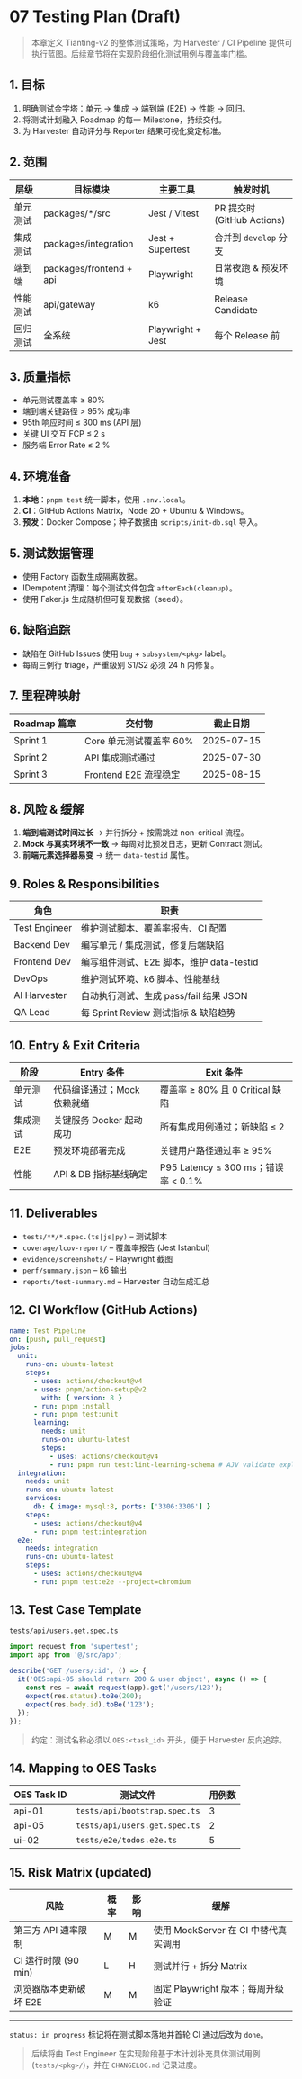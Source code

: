 <!-- status: in_progress -->

# 07 Testing Plan (Draft)

> 本章定义 Tianting-v2 的整体测试策略，为 Harvester / CI Pipeline 提供可执行蓝图。后续章节将在实现阶段细化测试用例与覆盖率门槛。

## 1. 目标
1. 明确测试金字塔：单元 → 集成 → 端到端 (E2E) → 性能 → 回归。
2. 将测试计划融入 Roadmap 的每一 Milestone，持续交付。
3. 为 Harvester 自动评分与 Reporter 结果可视化奠定标准。

## 2. 范围
| 层级 | 目标模块 | 主要工具 | 触发时机 |
|------|----------|---------|----------|
| 单元测试 | packages/*/src | Jest / Vitest | PR 提交时 (GitHub Actions) |
| 集成测试 | packages/integration | Jest + Supertest | 合并到 `develop` 分支 |
| 端到端 | packages/frontend + api | Playwright | 日常夜跑 & 预发环境 |
| 性能测试 | api/gateway | k6 | Release Candidate |
| 回归测试 | 全系统 | Playwright + Jest | 每个 Release 前 |

## 3. 质量指标
- 单元测试覆盖率 ≥ 80%
- 端到端关键路径 > 95% 成功率
- 95th 响应时间 ≤ 300 ms (API 层)
- 关键 UI 交互 FCP ≤ 2 s
- 服务端 Error Rate ≤ 2 %

## 4. 环境准备
1. **本地**：`pnpm test` 统一脚本，使用 `.env.local`。
2. **CI**：GitHub Actions Matrix，Node 20 + Ubuntu & Windows。
3. **预发**：Docker Compose；种子数据由 `scripts/init-db.sql` 导入。

## 5. 测试数据管理
- 使用 Factory 函数生成隔离数据。
- IDempotent 清理：每个测试文件包含 `afterEach(cleanup)`。
- 使用 Faker.js 生成随机但可复现数据（seed）。

## 6. 缺陷追踪
- 缺陷在 GitHub Issues 使用 `bug` + `subsystem/<pkg>` label。
- 每周三例行 triage，严重级别 S1/S2 必须 24 h 内修复。

## 7. 里程碑映射
| Roadmap 篇章 | 交付物 | 截止日期 |
|--------------|--------|----------|
| Sprint 1 | Core 单元测试覆盖率 60% | 2025-07-15 |
| Sprint 2 | API 集成测试通过 | 2025-07-30 |
| Sprint 3 | Frontend E2E 流程稳定 | 2025-08-15 |

## 8. 风险 & 缓解
1. **端到端测试时间过长** → 并行拆分 + 按需跳过 non-critical 流程。
2. **Mock 与真实环境不一致** → 每周对比预发日志，更新 Contract 测试。
3. **前端元素选择器易变** → 统一 `data-testid` 属性。

## 9. Roles & Responsibilities
| 角色 | 职责 |
|------|------|
| Test Engineer | 维护测试脚本、覆盖率报告、CI 配置 |
| Backend Dev | 编写单元 / 集成测试，修复后端缺陷 |
| Frontend Dev | 编写组件测试、E2E 脚本，维护 data-testid |
| DevOps | 维护测试环境、k6 脚本、性能基线 |
| AI Harvester | 自动执行测试、生成 pass/fail 结果 JSON |
| QA Lead | 每 Sprint Review 测试指标 & 缺陷趋势 |

## 10. Entry & Exit Criteria
| 阶段 | Entry 条件 | Exit 条件 |
|------|-----------|----------|
| 单元测试 | 代码编译通过；Mock 依赖就绪 | 覆盖率 ≥ 80% 且 0 Critical 缺陷 |
| 集成测试 | 关键服务 Docker 起动成功 | 所有集成用例通过；新缺陷 ≤ 2 |
| E2E | 预发环境部署完成 | 关键用户路径通过率 ≥ 95% |
| 性能 | API & DB 指标基线确定 | P95 Latency ≤ 300 ms；错误率 < 0.1% |

## 11. Deliverables
- `tests/**/*.spec.(ts|js|py)` – 测试脚本
- `coverage/lcov-report/` – 覆盖率报告 (Jest Istanbul)
- `evidence/screenshots/` – Playwright 截图
- `perf/summary.json` – k6 输出
- `reports/test-summary.md` – Harvester 自动生成汇总

## 12. CI Workflow (GitHub Actions)
```yaml
name: Test Pipeline
on: [push, pull_request]
jobs:
  unit:
    runs-on: ubuntu-latest
    steps:
      - uses: actions/checkout@v4
      - uses: pnpm/action-setup@v2
        with: { version: 8 }
      - run: pnpm install
      - run: pnpm test:unit
      learning:
        needs: unit
        runs-on: ubuntu-latest
        steps:
          - uses: actions/checkout@v4
          - run: pnpm run test:lint-learning-schema # AJV validate explainer_output.schema.json
  integration:
    needs: unit
    runs-on: ubuntu-latest
    services:
      db: { image: mysql:8, ports: ['3306:3306'] }
    steps:
      - uses: actions/checkout@v4
      - run: pnpm test:integration
  e2e:
    needs: integration
    runs-on: ubuntu-latest
    steps:
      - uses: actions/checkout@v4
      - run: pnpm test:e2e --project=chromium
```

## 13. Test Case Template
`tests/api/users.get.spec.ts`
```ts
import request from 'supertest';
import app from '@/src/app';

describe('GET /users/:id', () => {
  it('OES:api-05 should return 200 & user object', async () => {
    const res = await request(app).get('/users/123');
    expect(res.status).toBe(200);
    expect(res.body.id).toBe('123');
  });
});
```
> 约定：测试名称必须以 `OES:<task_id>` 开头，便于 Harvester 反向追踪。

## 14. Mapping to OES Tasks
| OES Task ID | 测试文件 | 用例数 |
|-------------|---------|--------|
| api-01 | `tests/api/bootstrap.spec.ts` | 3 |
| api-05 | `tests/api/users.get.spec.ts` | 2 |
| ui-02 | `tests/e2e/todos.e2e.ts` | 5 |

## 15. Risk Matrix (updated)
| 风险 | 概率 | 影响 | 缓解 |
|------|------|------|------|
| 第三方 API 速率限制 | M | M | 使用 MockServer 在 CI 中替代真实调用 |
| CI 运行时限 (90 min) | L | H | 测试并行 + 拆分 Matrix |
| 浏览器版本更新破坏 E2E | M | M | 固定 Playwright 版本；每周升级验证 |

---
`status: in_progress` 标记将在测试脚本落地并首轮 CI 通过后改为 `done`。

> 后续将由 Test Engineer 在实现阶段基于本计划补充具体测试用例 (`tests/<pkg>/`)，并在 `CHANGELOG.md` 记录进度。 